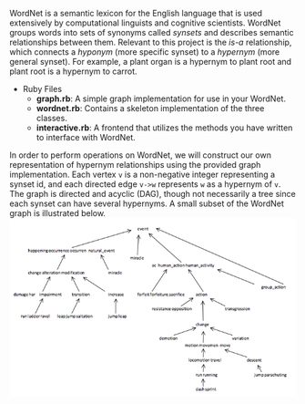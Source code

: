 WordNet is a semantic lexicon for the English language that is used extensively by computational linguists and cognitive scientists. WordNet groups words into sets of synonyms called *synsets* and describes semantic relationships between them. Relevant to this project is the *is-a* relationship, which connects a *hyponym* (more specific synset) to a *hypernym* (more general synset). For example, a plant organ is a hypernym to plant root and plant root is a hypernym to carrot.

- Ruby Files
  - **graph.rb**: A simple graph implementation for use in your WordNet. 
  - **wordnet.rb**: Contains a skeleton implementation of the three classes.
  - **interactive.rb**: A frontend that utilizes the methods you have written to interface with WordNet. 

In order to perform operations on WordNet, we will construct our own representation of hypernym relationships using the provided graph implementation. Each vertex `v` is a non-negative integer representing a synset id, and each directed edge `v->w` represents `w` as a hypernym of `v`. The graph is directed and acyclic (DAG), though not necessarily a tree since each synset can have several hypernyms. A small subset of the WordNet graph is illustrated below.  
![alt text](https://github.com/egansou/Wordnet/blob/master/image-resources/sample-graph.png)

